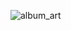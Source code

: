 ![album_art](https://github.com/miguelferia/tiling_poolrec/assets/12251078/fee64c55-6531-4457-91c4-d5083a7d282a)
